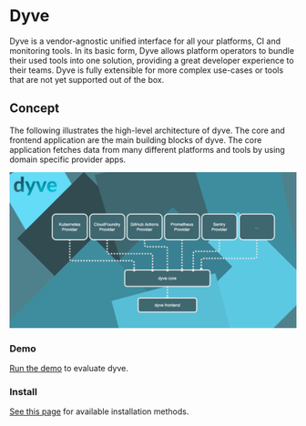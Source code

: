 # Dyve

Dyve is a vendor-agnostic unified interface for all your platforms, CI and monitoring tools. In its basic form, Dyve allows platform operators to bundle their used tools into one solution, providing a great developer experience to their teams. Dyve is fully extensible for more complex use-cases or tools that are not yet supported out of the box.

## Concept

The following illustrates the high-level architecture of dyve. The core and frontend application are the main building blocks of dyve. The core application fetches data from many different platforms and tools by using domain specific provider apps.

![Dyve Architecture](img/architecture.png)

### Demo

[Run the demo](install/demo/) to evaluate dyve.

### Install

[See this page](install/) for available installation methods.
